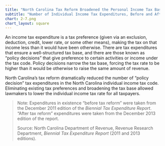 ```yaml
---
title: "North Carolina Tax Reform Broadened the Personal Income Tax Base by Eliminating More than Half of Its Tax Expenditures"
subtitle: "Number of Individual Income Tax Expenditures, Before and After Tax Reform"
chart: 2-7.png
chart_layout: square
---
```

An income tax expenditure is a tax preference (given via an exclusion, deduction, credit, lower rate, or some other means), making the tax on that income less than it would have been otherwise. There are tax expenditures that ensure a well-structured tax base, and there are those known as “policy decisions” that give preference to certain activities or income under the tax code. Policy decisions narrow the tax base, forcing the tax rate to be higher than it would be otherwise to raise the same amount of revenue.

North Carolina’s tax reform dramatically reduced the number of “policy decision” tax expenditures in the North Carolina individual income tax code. Eliminating existing tax preferences and broadening the tax base allowed lawmakers to lower the individual income tax rate for all taxpayers.

> Note: Expenditures in existence “before tax reform” were taken from the December 2011 edition of the *Biennial Tax Expenditure Report*. “After tax reform” expenditures were taken from the December 2013 edition of the report.
>
> Source: North Carolina Department of Revenue, Revenue Research Department, *Biennial Tax Expenditure Report* (2011 and 2013 editions).
